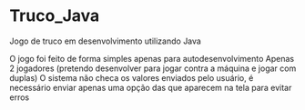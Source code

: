 # Truco_Java
Jogo de truco em desenvolvimento utilizando Java

O jogo foi feito de forma simples apenas para autodesenvolvimento 
Apenas 2 jogadores (pretendo desenvolver para jogar contra a máquina e jogar com duplas)
O sistema não checa os valores enviados pelo usuário, é necessário enviar apenas uma opção das que aparecem na tela para evitar erros
